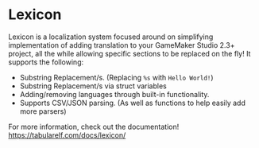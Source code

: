 # Lexicon

Lexicon is a localization system focused around on simplifying implementation of adding translation to your GameMaker Studio 2.3+ project, all the while allowing specific sections to be replaced on the fly!
It supports the following:

* Substring Replacement/s. (Replacing `%s` with `Hello World!`)
* Substring Replacement/s via struct variables 
* Adding/removing languages through built-in functionality.
* Supports CSV/JSON parsing. (As well as functions to help easily add more parsers)

For more information, check out the documentation! https://tabularelf.com/docs/lexicon/
